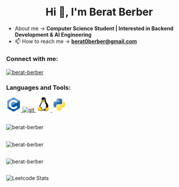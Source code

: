 <h1 align="center">Hi 👋, I'm Berat Berber</h1>

- About me -> <b>Computer Science Student | Interested in Backend Development & AI Engineering</b>
- 📫 How to reach me -> **berat0berber@gmail.com**

<h3 align="left">Connect with me:</h3>
<p align="left">
<a href="https://linkedin.com/in/berat-berber" target="blank"><img align="center" src="https://raw.githubusercontent.com/rahuldkjain/github-profile-readme-generator/master/src/images/icons/Social/linked-in-alt.svg" alt="berat-berber" height="30" width="40" /></a>
</p>

<h3 align="left">Languages and Tools:</h3>
<p align="left"> <a href="https://www.cprogramming.com/" target="_blank" rel="noreferrer"> <img src="https://raw.githubusercontent.com/devicons/devicon/master/icons/c/c-original.svg" alt="c" width="40" height="40"/> </a> <a href="https://git-scm.com/" target="_blank" rel="noreferrer"> <img src="https://www.vectorlogo.zone/logos/git-scm/git-scm-icon.svg" alt="git" width="40" height="40"/> </a> <a href="https://www.linux.org/" target="_blank" rel="noreferrer"> <img src="https://raw.githubusercontent.com/devicons/devicon/master/icons/linux/linux-original.svg" alt="linux" width="40" height="40"/> </a> <a href="https://www.python.org" target="_blank" rel="noreferrer"> <img src="https://raw.githubusercontent.com/devicons/devicon/master/icons/python/python-original.svg" alt="python" width="40" height="40"/> </a> </p>

<div style="display: flex; flex-direction: column;">
  <p>
    <img align="center" src="https://github-readme-stats.vercel.app/api/top-langs?username=berat-berber&show_icons=true&locale=en&layout=compact&theme=dark" alt="berat-berber" />
  </p>
  <p>
    <img align="center" src="https://github-readme-stats.vercel.app/api?username=berat-berber&show_icons=true&locale=en&theme=dark" alt="berat-berber" />
  </p>
  <p>
    <img align="center" src="https://github-readme-streak-stats.herokuapp.com/?user=berat-berber&theme=dark" alt="berat-berber" />
  </p>
</div>

![Leetcode Stats](https://leetcard.jacoblin.cool/Berat110)
